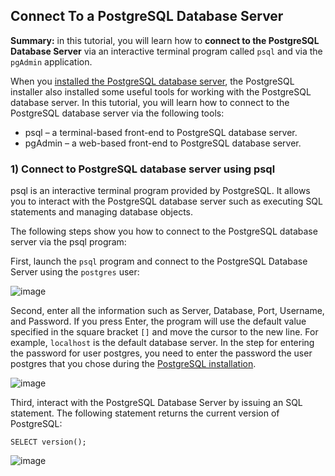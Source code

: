 ## Connect To a PostgreSQL Database Server

__Summary:__ in this tutorial, you will learn how to __connect to the PostgreSQL Database Server__ via an interactive terminal program called ```psql``` and via the ```pgAdmin``` application.

When you [installed the PostgreSQL database server](https://github.com/Quananhle/Full-Stack-in-Django/tree/main/Database/Guide/Install-PostgreSQL-on-Windows), the PostgreSQL installer also installed some useful tools for working with the PostgreSQL database server. In this tutorial, you will learn how to connect to the PostgreSQL database server via the following tools:

- psql – a terminal-based front-end to PostgreSQL database server.
- pgAdmin – a web-based front-end to PostgreSQL database server.

### 1) Connect to PostgreSQL database server using psql

psql is an interactive terminal program provided by PostgreSQL. It allows you to interact with the PostgreSQL database server such as executing SQL statements and managing database objects.

The following steps show you how to connect to the PostgreSQL database server via the psql program:

First, launch the ```psql``` program and connect to the PostgreSQL Database Server using the ```postgres``` user:

![image](https://www.postgresqltutorial.com/wp-content/uploads/2020/07/Install-PostgreSQL-psql.png)

Second, enter all the information such as Server, Database, Port, Username, and Password. If you press Enter, the program will use the default value specified in the square bracket ```[]``` and move the cursor to the new line. For example, ```localhost``` is the default database server. In the step for entering the password for user postgres, you need to enter the password the user postgres that you chose during the [PostgreSQL installation](https://github.com/Quananhle/Full-Stack-in-Django/tree/main/Database/Guide/Install-PostgreSQL-on-Windows).

![image](https://www.postgresqltutorial.com/wp-content/uploads/2020/07/Connect-to-PostgreSQL-via-psql.png)

Third, interact with the PostgreSQL Database Server by issuing an SQL statement. The following statement returns the current version of PostgreSQL:

```{SQL}
SELECT version();
```

![image](https://www.postgresqltutorial.com/wp-content/uploads/2020/07/Install-PostgreSQL-psql-verification.png)
